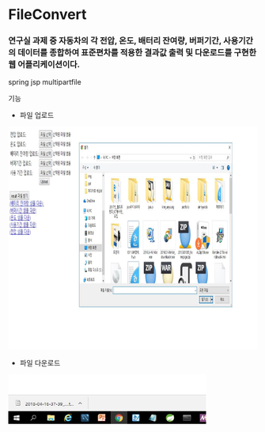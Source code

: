 # FileConvert

### 연구실 과제 중 자동차의 각 전압, 온도, 배터리 잔여량, 버퍼기간, 사용기간의 데이터를 종합하여 표준편차를 적용한 결과값 출력 및 다운로드를 구현한 웹 어플리케이션이다.

spring jsp multipartfile

기능

* 파일 업로드
<img src = './img/main.JPG' width = '700' height = '450' />

* 파일 다운로드
<img src = './img/result.JPG' width = '400' height = '100' />


